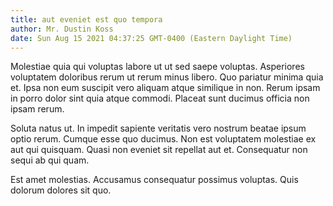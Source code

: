 ```yaml
---
title: aut eveniet est quo tempora
author: Mr. Dustin Koss
date: Sun Aug 15 2021 04:37:25 GMT-0400 (Eastern Daylight Time)
---
```

Molestiae quia qui voluptas labore ut ut sed saepe voluptas. Asperiores voluptatem doloribus rerum ut rerum minus libero. Quo pariatur minima quia et. Ipsa non eum suscipit vero aliquam atque similique in non. Rerum ipsam in porro dolor sint quia atque commodi. Placeat sunt ducimus officia non ipsam rerum.

 Soluta natus ut. In impedit sapiente veritatis vero nostrum beatae ipsum optio rerum. Cumque esse quo ducimus. Non est voluptatem molestiae ex aut qui quisquam. Quasi non eveniet sit repellat aut et. Consequatur non sequi ab qui quam.

 Est amet molestias. Accusamus consequatur possimus voluptas. Quis dolorum dolores sit quo.